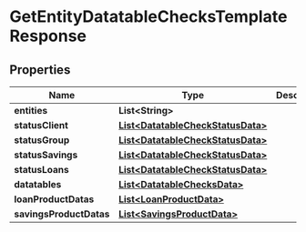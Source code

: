 # GetEntityDatatableChecksTemplateResponse

## Properties
Name | Type | Description | Notes
------------ | ------------- | ------------- | -------------
**entities** | **List&lt;String&gt;** |  |  [optional]
**statusClient** | [**List&lt;DatatableCheckStatusData&gt;**](DatatableCheckStatusData.md) |  |  [optional]
**statusGroup** | [**List&lt;DatatableCheckStatusData&gt;**](DatatableCheckStatusData.md) |  |  [optional]
**statusSavings** | [**List&lt;DatatableCheckStatusData&gt;**](DatatableCheckStatusData.md) |  |  [optional]
**statusLoans** | [**List&lt;DatatableCheckStatusData&gt;**](DatatableCheckStatusData.md) |  |  [optional]
**datatables** | [**List&lt;DatatableChecksData&gt;**](DatatableChecksData.md) |  |  [optional]
**loanProductDatas** | [**List&lt;LoanProductData&gt;**](LoanProductData.md) |  |  [optional]
**savingsProductDatas** | [**List&lt;SavingsProductData&gt;**](SavingsProductData.md) |  |  [optional]
